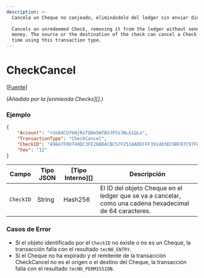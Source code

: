 ```yaml
---
description: >-
  Cancela un Cheque no canjeado, eliminándolo del ledger sin enviar dinero. Tanto el origen como el destino del cheque pueden cancelar un Cheque en cualquier momento utilizando este tipo de transacción.
  
  Cancels an unredeemed Check, removing it from the ledger without sending any
  money. The source or the destination of the check can cancel a Check at any
  time using this transaction type.
---
```


# CheckCancel

\[[Fuente](https://github.com/Xahau/xahaud/blob/dev/src/ripple/app/tx/impl/URIToken.cpp)]

_(Añadido por la \[enmienda Checks]\[].)_

### Ejemplo

```json
{
    "Account": "rUn84CUYbNjRoTQ6mSW7BVJPSVJNLb1QLo",
    "TransactionType": "CheckCancel",
    "CheckID": "49647F0D748DC3FE26BDACBC57F251AADEFFF391403EC9BF87C97F67E9977FB0",
    "Fee": "12"
}
```

| Campo     | Tipo JSON | \[Tipo Interno]\[] | Descripción                                                                        |
| --------- | --------- | ------------------- | ---------------------------------------------------------------------------------- |
| `CheckID` | String    | Hash256             | El ID del objeto Cheque en el ledger que se va a cancelar, como una cadena hexadecimal de 64 caracteres. |

### Casos de Error

* Si el objeto identificado por el `CheckID` no existe o no es un Cheque, la transacción falla con el resultado `tecNO_ENTRY`.
* Si el Cheque no ha expirado y el remitente de la transacción CheckCancel no es el origen o el destino del Cheque, la transacción falla con el resultado `tecNO_PERMISSION`.
